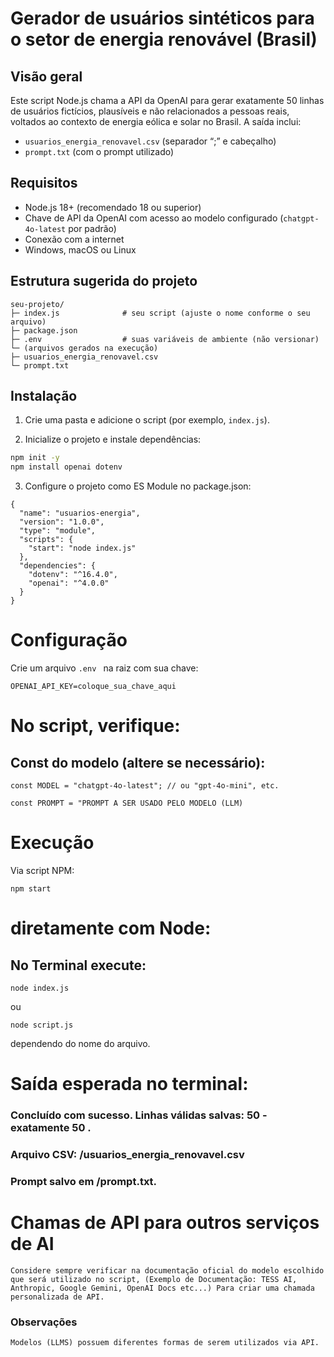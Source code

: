 # Gerador de usuários sintéticos para o setor de energia renovável (Brasil)

## Visão geral
Este script Node.js chama a API da OpenAI para gerar exatamente 50 linhas de usuários fictícios, plausíveis e não relacionados a pessoas reais, voltados ao contexto de energia eólica e solar no Brasil. A saída inclui:
- `usuarios_energia_renovavel.csv` (separador “;” e cabeçalho)
- `prompt.txt` (com o prompt utilizado)

## Requisitos
- Node.js 18+ (recomendado 18 ou superior)
- Chave de API da OpenAI com acesso ao modelo configurado (`chatgpt-4o-latest` por padrão)
- Conexão com a internet
- Windows, macOS ou Linux

## Estrutura sugerida do projeto

``` 
seu-projeto/
├─ index.js              # seu script (ajuste o nome conforme o seu arquivo)
├─ package.json
├─ .env                  # suas variáveis de ambiente (não versionar)
└─ (arquivos gerados na execução)
├─ usuarios_energia_renovavel.csv
└─ prompt.txt

 ```

 ## Instalação
1) Crie uma pasta e adicione o script (por exemplo, `index.js`).

2) Inicialize o projeto e instale dependências:
```bash
npm init -y
npm install openai dotenv 
```

3) Configure o projeto como ES Module no package.json:

```
{
  "name": "usuarios-energia",
  "version": "1.0.0",
  "type": "module",
  "scripts": {
    "start": "node index.js"
  },
  "dependencies": {
    "dotenv": "^16.4.0",
    "openai": "^4.0.0"
  }
}
```

# Configuração
Crie um arquivo ```.env ``` na raiz com sua chave:

```
OPENAI_API_KEY=coloque_sua_chave_aqui
```

# No script, verifique:

## Const do modelo (altere se necessário):

```
const MODEL = "chatgpt-4o-latest"; // ou "gpt-4o-mini", etc.
```

```
const PROMPT = "PROMPT A SER USADO PELO MODELO (LLM)
```

# Execução

Via script NPM:

```
npm start
```

# diretamente com Node:

## No Terminal execute:

```
node index.js
```

ou 

```
node script.js
```

dependendo do nome do arquivo.

# Saída esperada no terminal:

### Concluído com sucesso. Linhas válidas salvas: 50 - exatamente 50 .

### Arquivo CSV: <caminho>/usuarios_energia_renovavel.csv

### Prompt salvo em <caminho>/prompt.txt.

# Chamas de API para outros serviços de AI

```
Considere sempre verificar na documentação oficial do modelo escolhido que será utilizado no script, (Exemplo de Documentação: TESS AI, Anthropic, Google Gemini, OpenAI Docs etc...) Para criar uma chamada personalizada de API.
```

### Observações

```
Modelos (LLMS) possuem diferentes formas de serem utilizados via API.
```
